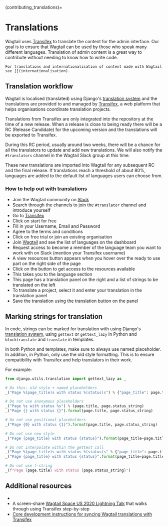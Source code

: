 (contributing_translations)=

# Translations

Wagtail uses [Transifex](https://www.transifex.com/) to translate the content for the admin interface. Our goal is to ensure that Wagtail can be used by those who speak many different languages. Translation of admin content is a great way to contribute without needing to know how to write code.

```{note}
For translations and internationalisation of content made with Wagtail see [](internationalisation).
```

## Translation workflow

Wagtail is localised (translated) using Django's [translation system](django:topics/i18n/translation) and the translations are provided to and managed by [Transifex](https://www.transifex.com/), a web platform that helps organisations coordinate translation projects.

Translations from Transifex are only integrated into the repository at the time of a new release. When a release is close to being ready there will be a RC (Release Candidate) for the upcoming version and the translations will be exported to Transifex.

During this RC period, usually around two weeks, there will be a chance for all the translators to update and add new translations. We will also notify the `#translators` channel in the Wagtail Slack group at this time.

These new translations are imported into Wagtail for any subsequent RC and the final release. If translations reach a threshold of about 80%, languages are added to the default list of languages users can choose from.

### How to help out with translations

-   Join the Wagtail community on [Slack](https://wagtail.org/slack/)
-   Search through the channels to join the `#translator` channel and introduce yourself
-   Go to [Transifex](https://www.transifex.com/)
-   Click on start for free
-   Fill in your Username, Email and Password
-   Agree to the terms and conditions
-   Click on free trial or join an existing organisation
-   Join [Wagtail](https://www.transifex.com/torchbox/wagtail/dashboard/) and see the list of languages on the dashboard
-   Request access to become a member of the language team you want to work with on Slack (mention your Transifex username)
-   A view resources button appears when you hover over the ready to use part on the right side of the page
-   Click on the button to get access to the resources available
-   This takes you to the language section
-   This page has a translation panel on the right and a list of strings to be translated on the left
-   To translate a project, select it and enter your translation in the translation panel
-   Save the translation using the translation button on the panel

## Marking strings for translation

In code, strings can be marked for translation with using Django's [translation system](django:topics/i18n/translation), using `gettext` or `gettext_lazy` in Python and `blocktranslate` and `translate` in templates.

In both Python and templates, make sure to always use named placeholder. In addition, in Python, only use the old style formatting. This is to ensure compatibility with Transifex and help translators in their work.

For example:

```python
from django.utils.translation import gettext_lazy as _

# Do this: old style + named placeholders
_("Page %(page_title)s with status %(status)s") % {"page_title": page.title, "status": page.status_string}

# Do not use anonymous placeholders
_("Page %s with status %s") % (page.title, page.status_string)
_("Page {} with status {}").format(page.title, page.status_string)

# Do not use positional placeholders
_("Page {0} with status {1}").format(page.title, page.status_string)

# Do not use new style
_("Page {page_title} with status {status}").format(page_title=page.title, status=page.status_string)

# Do not interpolate within the gettext call
_("Page %(page_title)s with status %(status)s" % {"page_title": page.title, "status": page.status_string})
_("Page {page_title} with status {status}".format(page_title=page.title, status=page.status_string))

# Do not use f-string
_(f"Page {page.title} with status {page.status_string}")
```

## Additional resources

-   [](django:topics/i18n/translation)
-   A screen-share [Wagtail Space US 2020 Lightning Talk](https://www.youtube.com/watch?v=sLI_AuOMUQw&t=17s) that walks through using Transifex step-by-step
-   [Core development instructions for syncing Wagtail translations with Transifex](https://github.com/wagtail/wagtail/wiki/Managing-Wagtail-translations)
